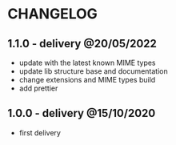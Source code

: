 # CHANGELOG

## 1.1.0 - delivery @20/05/2022

- update with the latest known MIME types
- update lib structure base and documentation
- change extensions and MIME types build
- add prettier

## 1.0.0 - delivery @15/10/2020

- first delivery
